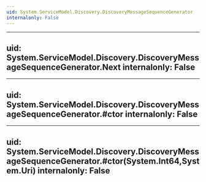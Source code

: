 ```yaml
---
uid: System.ServiceModel.Discovery.DiscoveryMessageSequenceGenerator
internalonly: False
---
```


---
uid: System.ServiceModel.Discovery.DiscoveryMessageSequenceGenerator.Next
internalonly: False
---

---
uid: System.ServiceModel.Discovery.DiscoveryMessageSequenceGenerator.#ctor
internalonly: False
---

---
uid: System.ServiceModel.Discovery.DiscoveryMessageSequenceGenerator.#ctor(System.Int64,System.Uri)
internalonly: False
---

